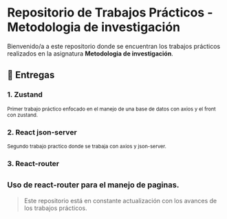 # Repositorio de Trabajos Prácticos - Metodologia de investigación

Bienvenido/a a este repositorio donde se encuentran los trabajos prácticos realizados en la asignatura **Metodologia de investigación**.

## 📂 Entregas

### 1. Zustand
<small>Primer trabajo práctico enfocado en el manejo de una base de datos con axios y el front con zustand.</small>

### 2. React json-server
<small>Segundo trabajo practico donde se trabaja con axios y json-server.</small>

### 3. React-router
<small>Uso de react-router para el manejo de paginas.</small>
---

> Este repositorio está en constante actualización con los avances de los trabajos prácticos.
